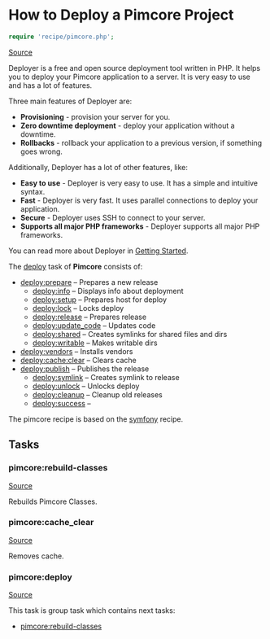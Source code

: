 <!-- DO NOT EDIT THIS FILE! -->
<!-- Instead edit recipe/pimcore.php -->
<!-- Then run bin/docgen -->

# How to Deploy a Pimcore Project

```php
require 'recipe/pimcore.php';
```

[Source](/recipe/pimcore.php)

Deployer is a free and open source deployment tool written in PHP. 
It helps you to deploy your Pimcore application to a server. 
It is very easy to use and has a lot of features. 

Three main features of Deployer are:
- **Provisioning** - provision your server for you.
- **Zero downtime deployment** - deploy your application without a downtime.
- **Rollbacks** - rollback your application to a previous version, if something goes wrong.

Additionally, Deployer has a lot of other features, like:
- **Easy to use** - Deployer is very easy to use. It has a simple and intuitive syntax.
- **Fast** - Deployer is very fast. It uses parallel connections to deploy your application.
- **Secure** - Deployer uses SSH to connect to your server.
- **Supports all major PHP frameworks** - Deployer supports all major PHP frameworks.

You can read more about Deployer in [Getting Started](/docs/getting-started.md).

The [deploy](#deploy) task of **Pimcore** consists of:
* [deploy:prepare](/docs/recipe/common.md#deployprepare) – Prepares a new release
  * [deploy:info](/docs/recipe/deploy/info.md#deployinfo) – Displays info about deployment
  * [deploy:setup](/docs/recipe/deploy/setup.md#deploysetup) – Prepares host for deploy
  * [deploy:lock](/docs/recipe/deploy/lock.md#deploylock) – Locks deploy
  * [deploy:release](/docs/recipe/deploy/release.md#deployrelease) – Prepares release
  * [deploy:update_code](/docs/recipe/deploy/update_code.md#deployupdate_code) – Updates code
  * [deploy:shared](/docs/recipe/deploy/shared.md#deployshared) – Creates symlinks for shared files and dirs
  * [deploy:writable](/docs/recipe/deploy/writable.md#deploywritable) – Makes writable dirs
* [deploy:vendors](/docs/recipe/deploy/vendors.md#deployvendors) – Installs vendors
* [deploy:cache:clear](/docs/recipe/symfony.md#deploycacheclear) – Clears cache
* [deploy:publish](/docs/recipe/common.md#deploypublish) – Publishes the release
  * [deploy:symlink](/docs/recipe/deploy/symlink.md#deploysymlink) – Creates symlink to release
  * [deploy:unlock](/docs/recipe/deploy/lock.md#deployunlock) – Unlocks deploy
  * [deploy:cleanup](/docs/recipe/deploy/cleanup.md#deploycleanup) – Cleanup old releases
  * [deploy:success](/docs/recipe/common.md#deploysuccess) – 


The pimcore recipe is based on the [symfony](/docs/recipe/symfony.md) recipe.


## Tasks

### pimcore:rebuild-classes
[Source](https://github.com/deployphp/deployer/blob/master/recipe/pimcore.php#L15)

Rebuilds Pimcore Classes.




### pimcore:cache_clear
[Source](https://github.com/deployphp/deployer/blob/master/recipe/pimcore.php#L20)

Removes cache.




### pimcore:deploy
[Source](https://github.com/deployphp/deployer/blob/master/recipe/pimcore.php#L24)






This task is group task which contains next tasks:
* [pimcore:rebuild-classes](/docs/recipe/pimcore.md#pimcorerebuild-classes)


